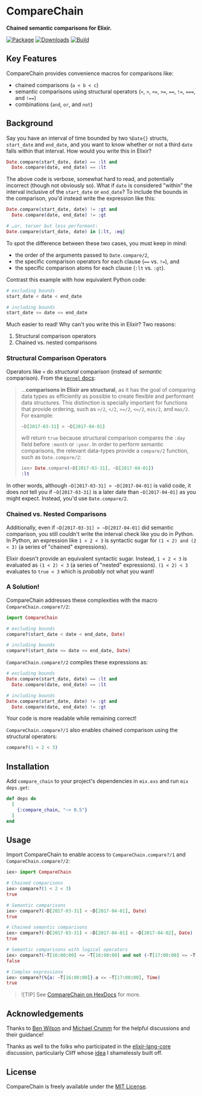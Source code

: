 # CompareChain

**Chained semantic comparisons for Elixir.**

[![Package](https://img.shields.io/hexpm/v/compare_chain?logo=elixir&style=for-the-badge)](https://hex.pm/packages/compare_chain)
[![Downloads](https://img.shields.io/hexpm/dt/compare_chain?logo=elixir&style=for-the-badge)](https://hex.pm/packages/compare_chain)
[![Build](https://img.shields.io/github/actions/workflow/status/CargoSense/compare_chain/ci.yml?branch=main&logo=github&style=for-the-badge)](https://github.com/CargoSense/compare_chain/actions/workflows/ci.yml)

## Key Features

CompareChain provides convenience macros for comparisons like:

- chained comparisons (`a < b < c`)
- semantic comparisons using structural operators (`<`, `>`, `<=`, `>=`, `==`, `!=`, `===`, and `!==`)
- combinations (`and`, `or`, and `not`)

## Background

Say you have an interval of time bounded by two `%Date{}` structs, `start_date` and `end_date`, and you want to know whether or not a third `date` falls within that interval. How would you write this in Elixir?

```elixir
Date.compare(start_date, date) == :lt and
  Date.compare(date, end_date) == :lt
```

The above code is verbose, somewhat hard to read, and potentially incorrect (though not obviously so). What if `date` is considered "within" the interval inclusive of the `start_date` or `end_date`? To include the bounds in the comparison, you'd instead write the expression like this:

```elixir
Date.compare(start_date, date) != :gt and
  Date.compare(date, end_date) != :gt

# …or, terser but less performant:
Date.compare(start_date, date) in [:lt, :eq]
```

To spot the difference between these two cases, you must keep in mind:

- the order of the arguments passed to `Date.compare/2`,
- the specific comparison operators for each clause (`==` vs. `!=`), and
- the specific comparison atoms for each clause (`:lt` vs. `:gt`).

Contrast this example with how equivalent Python code:

```python
# excluding bounds
start_date < date < end_date

# including bounds
start_date <= date <= end_date
```

Much easier to read! Why can't you write this in Elixir? Two reasons:

1. Structural comparison operators
2. Chained vs. nested comparisons

### Structural Comparison Operators

Operators like `<` do _structural_ comparison (instead of _semantic_ comparison). From the [`Kernel` docs](https://hexdocs.pm/elixir/Kernel.html#module-structural-comparison):

> …**comparisons in Elixir are structural**, as it has the goal of comparing data types as efficiently as possible to create flexible and performant data structures. This distinction is specially important for functions that provide ordering, such as `>/2`, `</2`, `>=/2`, `<=/2`, `min/2`, and `max/2`. For example:
>
> ```elixir
> ~D[2017-03-31] > ~D[2017-04-01]
> ```
>
> will return `true` because structural comparison compares the `:day` field before `:month` or `:year`. In order to perform semantic comparisons, the relevant data-types provide a `compare/2` function, such as `Date.compare/2`:
>
> ```elixir
> iex> Date.compare(~D[2017-03-31], ~D[2017-04-01])
> :lt
> ```

In other words, although `~D[2017-03-31] > ~D[2017-04-01]` is valid code, it does _not_ tell you if `~D[2017-03-31]` is a later date than `~D[2017-04-01]` as you might expect.
Instead, you'd use `Date.compare/2`.

### Chained vs. Nested Comparisons

Additionally, even if `~D[2017-03-31] > ~D[2017-04-01]` did semantic comparison, you still couldn't write the interval check like you do in Python. In Python, an expression like `1 < 2 < 3` is syntactic sugar for `(1 < 2) and (2 < 3)` (a series of "chained" expressions).

Elixir doesn't provide an equivalent syntactic sugar. Instead, `1 < 2 < 3` is evaluated as `(1 < 2) < 3` (a series of "nested" expressions). `(1 < 2) < 3` evaluates to `true < 3` which is _probably_ not what you want!

### A Solution!

CompareChain addresses these complexities with the macro `CompareChain.compare?/2`:

```elixir
import CompareChain

# excluding bounds
compare?(start_date < date < end_date, Date)

# including bounds
compare?(start_date <= date <= end_date, Date)
```

`CompareChain.compare?/2` compiles these expressions as:

```elixir
# excluding bounds
Date.compare(start_date, date) == :lt and
  Date.compare(date, end_date) == :lt

# including bounds
Date.compare(start_date, date) != :gt and
  Date.compare(date, end_date) != :gt
```

Your code is more readable while remaining correct!

`CompareChain.compare?/1` also enables chained comparison using the structural operators:

```elixir
compare?(1 < 2 < 3)
```

## Installation

Add `compare_chain` to your project's dependencies in `mix.exs` and run `mix deps.get`:

```elixir
def deps do
  [
    {:compare_chain, "~> 0.5"}
  ]
end
```

## Usage

Import CompareChain to enable access to `CompareChain.compare?/1` and `CompareChain.compare?/2`:

```elixir
iex> import CompareChain

# Chained comparisons
iex> compare?(1 < 2 < 3)
true

# Semantic comparisons
iex> compare?(~D[2017-03-31] < ~D[2017-04-01], Date)
true

# Chained semantic comparisons
iex> compare?(~D[2017-03-31] < ~D[2017-04-01] < ~D[2017-04-02], Date)
true

# Semantic comparisons with logical operators
iex> compare?(~T[16:00:00] <= ~T[16:00:00] and not (~T[17:00:00] <= ~T[17:00:00]), Time)
false

# Complex expressions
iex> compare?(%{a: ~T[16:00:00]}.a <= ~T[17:00:00], Time)
true
```

<!--  -->

> ![TIP]
> See [CompareChain on HexDocs](https://hexdocs.pm/compare_chain) for more.

## Acknowledgements

Thanks to [Ben Wilson](https://github.com/benwilson512) and [Michael Crumm](https://github.com/mcrumm) for the helpful discussions and their guidance!

Thanks as well to the folks who participated in the [elixir-lang-core](https://groups.google.com/g/elixir-lang-core) discussion, particularly Cliff whose [idea](https://groups.google.com/g/elixir-lang-core/c/W2TeQm5r1H4/m/ctVuN_woBgAJ) I shamelessly built off.

## License

CompareChain is freely available under the [MIT License](https://opensource.org/licenses/MIT).
